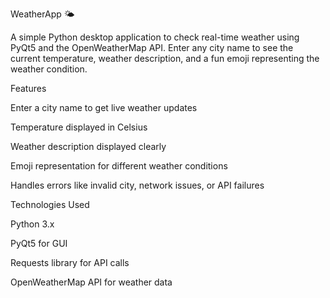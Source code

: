 WeatherApp 🌤️

A simple Python desktop application to check real-time weather using PyQt5 and the OpenWeatherMap API. Enter any city name to see the current temperature, weather description, and a fun emoji representing the weather condition.

Features

Enter a city name to get live weather updates

Temperature displayed in Celsius

Weather description displayed clearly

Emoji representation for different weather conditions

Handles errors like invalid city, network issues, or API failures

Technologies Used

Python 3.x

PyQt5 for GUI

Requests library for API calls

OpenWeatherMap API for weather data
